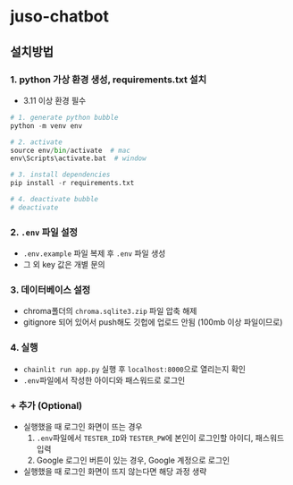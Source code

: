 # juso-chatbot

## 설치방법

### 1. python 가상 환경 생성, requirements.txt 설치
- 3.11 이상 환경 필수
```py
# 1. generate python bubble
python -m venv env

# 2. activate
source env/bin/activate  # mac
env\Scripts\activate.bat  # window

# 3. install dependencies
pip install -r requirements.txt

# 4. deactivate bubble
# deactivate
```

### 2. `.env` 파일 설정
- `.env.example` 파일 복제 후 `.env` 파일 생성
- 그 외 key 값은 개별 문의

### 3. 데이터베이스 설정
- chroma폴더의 `chroma.sqlite3.zip` 파일 압축 해제
- gitignore 되어 있어서 push해도 깃헙에 업로드 안됨 (100mb 이상 파일이므로)

### 4. 실행
- `chainlit run app.py` 실행 후 `localhost:8000`으로 열리는지 확인
- `.env`파일에서 작성한 아이디와 패스워드로 로그인

### + 추가 (Optional)
- 실행했을 때 로그인 화면이 뜨는 경우
  1. `.env`파일에서 `TESTER_ID`와 `TESTER_PW`에 본인이 로그인할 아이디, 패스워드 입력
  2. Google 로그인 버튼이 있는 경우, Google 계정으로 로그인
- 실행했을 때 로그인 화면이 뜨지 않는다면 해당 과정 생략
